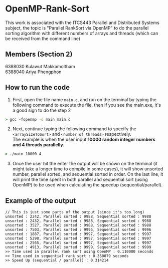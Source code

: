 # OpenMP-Rank-Sort

This work is associated with the ITCS443 Parallel and Distributed Systems subject, the topic is "Parallel RankSort via OpenMP" to do the parallel sorting algorithm with different numbers of arrays and threads (which can be received from the command line)

## Members (Section 2)
6388030 Kulawut Makkamoltham  
6388040 Ariya   Phengphon 

## How to run the code
1. First, open the file name `main.c`, and run on the terminal by typing the following command to execute the file, then if you see the main.exe, it's a good sign to do the step 2

```cmd
> gcc -fopenmp -o main main.c
```

2. Next, continue typing the following command to specify the `<arraySizeToSort>` and `<number of threads>` respectively.  
The example is when the user input **10000 random integer numbers and 4 threads parallelly.**

```cmd
> ./main 10000 4
```

3. Once the user hit the enter the output will be shown on the terminal (it might take a longer time to compile in some cases), it will show unsorted number, parallel sorted, and sequential sorted in order. On the last line, it will print the time spent in both parallel and sequential sort (using OpenMP) to be used when calculating the speedup (sequential/parallel).

## Example of the output

```
// This is just some parts of the output (since it's too long)
unsorted : 2242, Parallel sorted : 9988, Sequential sorted : 9988
unsorted : 2432, Parallel sorted : 9988, Sequential sorted : 9988
unsorted : 3527, Parallel sorted : 9988, Sequential sorted : 9988
unsorted : 7503, Parallel sorted : 9996, Sequential sorted : 9996
unsorted : 1887, Parallel sorted : 9997, Sequential sorted : 9997
unsorted : 5290, Parallel sorted : 9997, Sequential sorted : 9997
unsorted : 2565, Parallel sorted : 9997, Sequential sorted : 9997
unsorted : 4913, Parallel sorted : 9999, Sequential sorted : 9999
>> Time used in parallel rank sort using OpenMP : 0.110000 seconds
>> Time used in sequential rank sort : 0.350079 seconds
>> Speed Up (sequential / parallel) : 0.314214
```
